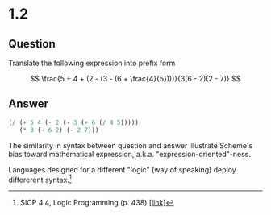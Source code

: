 # 1.2

## Question

Translate the following expression into prefix form

$$
\frac{5 + 4 + (2 - (3 - (6 + \frac{4}{5})))}{3(6 - 2)(2 - 7)}
$$

## Answer

```scheme
(/ (+ 5 4 (- 2 (- 3 (+ 6 (/ 4 5)))))
   (* 3 (- 6 2) (- 2 7)))
```

The similarity in syntax between question and answer illustrate Scheme's bias toward mathematical expression, a.k.a. "expression-oriented"-ness.

Languages designed for a different "logic" (way of speaking) deploy differerent syntax.[^1]

[^1]: SICP 4.4, Logic Programming (p. 438) [\[link\]](https://mitp-content-server.mit.edu/books/content/sectbyfn/books_pres_0/6515/sicp.zip/full-text/book/book-Z-H-29.html#%_sec_4.4)

